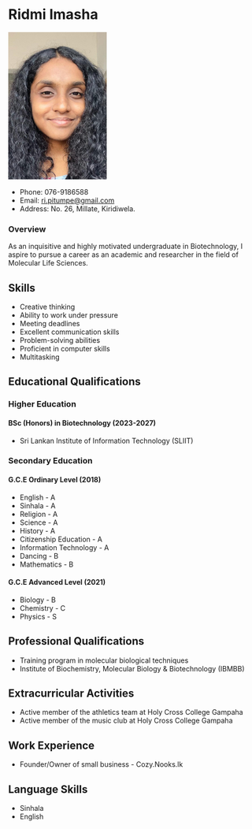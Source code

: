 # Ridmi Imasha

<img src="https://github.com/hs23299634/hs23299634.github.io/blob/main/assests/WhatsApp%20Image%202023-11-09%20at%2019.22.49_31ac43df.jpg?raw=true" width="200">

- Phone: 076-9186588
- Email: ri.pitumpe@gmail.com
- Address: No. 26, Millate, Kiridiwela.

### Overview
As an inquisitive and highly motivated undergraduate in Biotechnology, I aspire to pursue a career as an academic and researcher in the field of Molecular Life Sciences.

## Skills
- Creative thinking
- Ability to work under pressure
- Meeting deadlines
- Excellent communication skills
- Problem-solving abilities
- Proficient in computer skills
- Multitasking

## Educational Qualifications

### Higher Education
#### BSc (Honors) in Biotechnology (2023-2027)
- Sri Lankan Institute of Information Technology (SLIIT)

### Secondary Education
#### G.C.E Ordinary Level (2018)
- English - A
- Sinhala - A
- Religion - A 
- Science - A
- History - A 
- Citizenship Education - A
- Information Technology - A
- Dancing - B
- Mathematics - B

#### G.C.E Advanced Level (2021)
- Biology - B
- Chemistry - C
- Physics - S

## Professional Qualifications
- Training program in molecular biological techniques 
- Institute of Biochemistry, Molecular Biology & Biotechnology (IBMBB)

## Extracurricular Activities
- Active member of the athletics team at Holy Cross College Gampaha
- Active member of the music club at Holy Cross College Gampaha

## Work Experience
- Founder/Owner of small business - Cozy.Nooks.lk

## Language Skills
- Sinhala
- English
